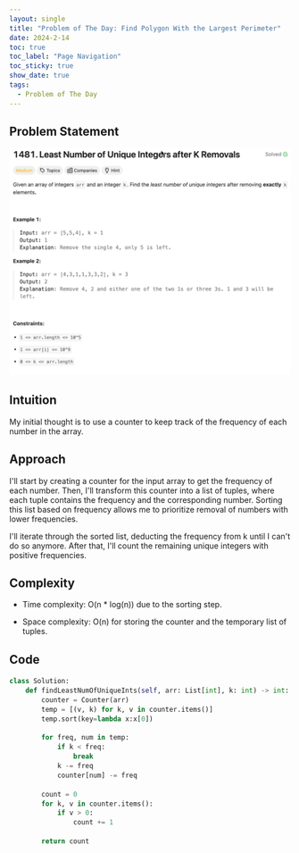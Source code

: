 ```yaml
---
layout: single
title: "Problem of The Day: Find Polygon With the Largest Perimeter"
date: 2024-2-14
toc: true
toc_label: "Page Navigation"
toc_sticky: true
show_date: true
tags:
  - Problem of The Day
---
```


## Problem Statement

[![problem-1481](/assets/images/2024-02-15_17-00-08-problem-1481.png)](/assets/images/2024-02-15_17-00-08-problem-1481.png)

## Intuition

My initial thought is to use a counter to keep track of the frequency of each number in the array.

## Approach

I'll start by creating a counter for the input array to get the frequency of each number. Then, I'll transform this counter into a list of tuples, where each tuple contains the frequency and the corresponding number. Sorting this list based on frequency allows me to prioritize removal of numbers with lower frequencies.

I'll iterate through the sorted list, deducting the frequency from k until I can't do so anymore. After that, I'll count the remaining unique integers with positive frequencies.

## Complexity

- Time complexity:
O(n * log(n)) due to the sorting step.

- Space complexity:
O(n) for storing the counter and the temporary list of tuples.

## Code

```python
class Solution:
    def findLeastNumOfUniqueInts(self, arr: List[int], k: int) -> int:
        counter = Counter(arr)
        temp = [(v, k) for k, v in counter.items()]
        temp.sort(key=lambda x:x[0])

        for freq, num in temp:
            if k < freq:
                break
            k -= freq
            counter[num] -= freq
        
        count = 0
        for k, v in counter.items():
            if v > 0:
                count += 1

        return count
```
